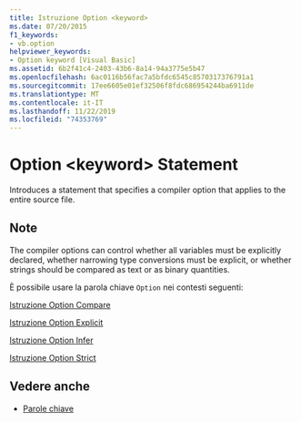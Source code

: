 ```yaml
---
title: Istruzione Option <keyword>
ms.date: 07/20/2015
f1_keywords:
- vb.option
helpviewer_keywords:
- Option keyword [Visual Basic]
ms.assetid: 6b2f41c4-2403-43b6-8a14-94a3775e5b47
ms.openlocfilehash: 6ac0116b56fac7a5bfdc6545c8570317376791a1
ms.sourcegitcommit: 17ee6605e01ef32506f8fdc686954244ba6911de
ms.translationtype: MT
ms.contentlocale: it-IT
ms.lasthandoff: 11/22/2019
ms.locfileid: "74353769"
---
```

# <a name="option-keyword-statement"></a>Option \<keyword> Statement
Introduces a statement that specifies a compiler option that applies to the entire source file.  
  
## <a name="remarks"></a>Note  
 The compiler options can control whether all variables must be explicitly declared, whether narrowing type conversions must be explicit, or whether strings should be compared as text or as binary quantities.  
  
 È possibile usare la parola chiave `Option` nei contesti seguenti:  
  
 [Istruzione Option Compare](../../../visual-basic/language-reference/statements/option-compare-statement.md)  
  
 [Istruzione Option Explicit](../../../visual-basic/language-reference/statements/option-explicit-statement.md)  
  
 [Istruzione Option Infer](../../../visual-basic/language-reference/statements/option-infer-statement.md)  
  
 [Istruzione Option Strict](../../../visual-basic/language-reference/statements/option-strict-statement.md)  
  
## <a name="see-also"></a>Vedere anche

- [Parole chiave](../../../visual-basic/language-reference/keywords/index.md)

